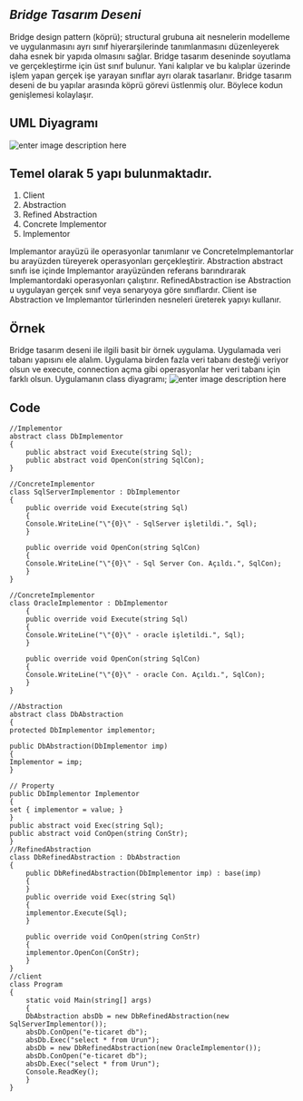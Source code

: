 
##  *Bridge Tasarım Deseni*
Bridge design pattern (köprü); structural grubuna ait nesnelerin modelleme ve uygulanmasını ayrı sınıf hiyerarşilerinde tanımlanmasını düzenleyerek daha esnek bir yapıda olmasını sağlar.
Bridge tasarım deseninde soyutlama ve gerçekleştirme için üst sınıf bulunur. Yani kalıplar ve bu kalıplar üzerinde işlem yapan gerçek işe yarayan sınıflar ayrı olarak tasarlanır. Bridge tasarım deseni de bu yapılar arasında köprü görevi üstlenmiş olur. Böylece kodun genişlemesi kolaylaşır.
## UML Diyagramı
![enter image description here](http://harunozer.com/image/mr/bridge_uml.png)

## Temel olarak 5 yapı bulunmaktadır.

 1. Client
 2. Abstraction
 3. Refined Abstraction
 4. Concrete Implementor
 5. Implementor

Implemantor arayüzü ile operasyonlar tanımlanır ve ConcreteImplemantorlar bu arayüzden türeyerek operasyonları gerçekleştirir. Abstraction abstract sınıfı ise içinde Implemantor arayüzünden referans barındırarak Implemantordaki operasyonları çalıştırır. RefinedAbstraction ise Abstraction u uygulayan gerçek sınıf veya senaryoya göre sınıflardır. Client ise Abstraction ve Implemantor türlerinden nesneleri üreterek yapıyı kullanır.
## Örnek
Bridge tasarım deseni ile ilgili basit bir örnek uygulama. Uygulamada veri tabanı yapısını ele alalım. Uygulama birden fazla veri tabanı desteği veriyor olsun ve execute, connection açma gibi operasyonlar her veri tabanı için farklı olsun. Uygulamanın class diyagramı;
![enter image description here](http://harunozer.com/image/mr/BridgeClassDiagram.png)

## Code
    //Implementor  
    abstract class DbImplementor  
    {  
	    public abstract void Execute(string Sql);  
	    public abstract void OpenCon(string SqlCon);  
    }

    //ConcreteImplementor  
    class SqlServerImplementor : DbImplementor  
    {  
	    public override void Execute(string Sql)  
	    {  
	    Console.WriteLine("\"{0}\" - SqlServer işletildi.", Sql);  
	    }
    
	    public override void OpenCon(string SqlCon)  
	    {  
	    Console.WriteLine("\"{0}\" - Sql Server Con. Açıldı.", SqlCon);  
	    }  
    }
    
    //ConcreteImplementor  
    class OracleImplementor : DbImplementor  
	    {  
	    public override void Execute(string Sql)  
	    {  
	    Console.WriteLine("\"{0}\" - oracle işletildi.", Sql);  
	    }
    
	    public override void OpenCon(string SqlCon)  
	    {  
	    Console.WriteLine("\"{0}\" - oracle Con. Açıldı.", SqlCon);  
	    }  
    }
    
    //Abstraction  
    abstract class DbAbstraction  
    {  
    protected DbImplementor implementor;
    
    public DbAbstraction(DbImplementor imp)  
    {  
    Implementor = imp;  
    }
    
    // Property  
    public DbImplementor Implementor  
    {  
    set { implementor = value; }  
    }
    public abstract void Exec(string Sql);  
    public abstract void ConOpen(string ConStr);  
    }
    //RefinedAbstraction  
    class DbRefinedAbstraction : DbAbstraction  
    {  
	    public DbRefinedAbstraction(DbImplementor imp) : base(imp)  
	    {
	    }  
	    public override void Exec(string Sql)  
	    {  
	    implementor.Execute(Sql);  
	    }
    
	    public override void ConOpen(string ConStr)  
	    {  
	    implementor.OpenCon(ConStr);  
	    }  
    }
    //client  
    class Program  
    {  
	    static void Main(string[] args)  
	    {  
	    DbAbstraction absDb = new DbRefinedAbstraction(new SqlServerImplementor());  
	    absDb.ConOpen("e-ticaret db");  
	    absDb.Exec("select * from Urun");
	    absDb = new DbRefinedAbstraction(new OracleImplementor());  
	    absDb.ConOpen("e-ticaret db");  
	    absDb.Exec("select * from Urun");
	    Console.ReadKey();  
	    }  
    }
